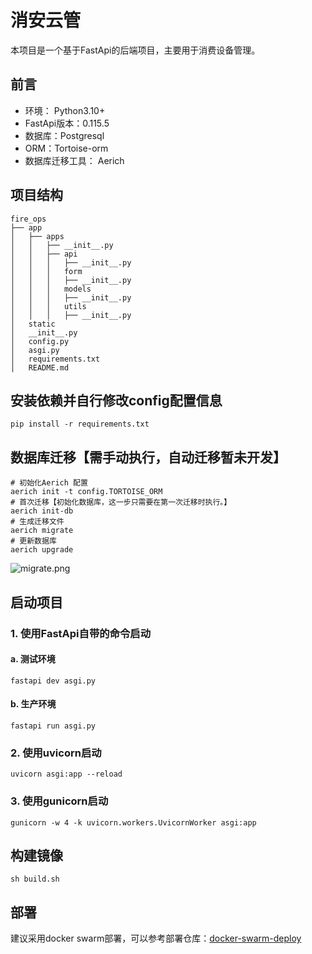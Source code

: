 # 消安云管
本项目是一个基于FastApi的后端项目，主要用于消费设备管理。

## 前言

- 环境： Python3.10+
- FastApi版本：0.115.5
- 数据库：Postgresql
- ORM：Tortoise-orm
- 数据库迁移工具： Aerich

## 项目结构

```
fire_ops
├── app
│   ├── apps
│   │   ├── __init__.py
│   │   ├── api
│   │   │   ├── __init__.py
│   │   │   form
│   │   │   ├── __init__.py
│   │   │   models
│   │   │   ├── __init__.py
│   │   │   utils
│   │   │   ├── __init__.py
│   static
│   __init__.py
│   config.py
│   asgi.py
│   requirements.txt
│   README.md
```

## 安装依赖并自行修改config配置信息
```shell
pip install -r requirements.txt
```

## 数据库迁移【需手动执行，自动迁移暂未开发】
```shell
# 初始化Aerich 配置
aerich init -t config.TORTOISE_ORM
# 首次迁移【初始化数据库，这一步只需要在第一次迁移时执行。】
aerich init-db
# 生成迁移文件
aerich migrate
# 更新数据库
aerich upgrade
```
![migrate.png](static/images/migrate.png)

## 启动项目
### 1. 使用FastApi自带的命令启动
#### a. 测试环境
```shell
fastapi dev asgi.py
```
#### b. 生产环境
```shell
fastapi run asgi.py
```
### 2. 使用uvicorn启动
```shell
uvicorn asgi:app --reload
```
### 3. 使用gunicorn启动
```shell
gunicorn -w 4 -k uvicorn.workers.UvicornWorker asgi:app
```

## 构建镜像
```shell
sh build.sh
```

## 部署
建议采用docker swarm部署，可以参考部署仓库：[docker-swarm-deploy](https://github.com/snails-za/fire_ops_deploy)




